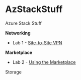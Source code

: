 # AzStackStuff
Azure Stack Stuff

**Networking**
 * Lab 1 - [Site-to-Site VPN](/AzSLabs/Networking/101-S2S-VPN)
 
**Marketplace**
 * Lab 2 - [Using the Marketplace](/AzSLabs/Marketplace/201-Marketplace)
 
Storage

